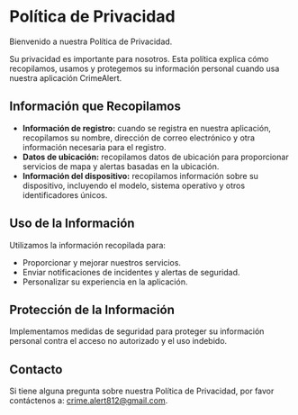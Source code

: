 # Política de Privacidad

Bienvenido a nuestra Política de Privacidad.

Su privacidad es importante para nosotros. Esta política explica cómo recopilamos, usamos y protegemos su información personal cuando usa nuestra aplicación CrimeAlert.

## Información que Recopilamos

- **Información de registro:** cuando se registra en nuestra aplicación, recopilamos su nombre, dirección de correo electrónico y otra información necesaria para el registro.
- **Datos de ubicación:** recopilamos datos de ubicación para proporcionar servicios de mapa y alertas basadas en la ubicación.
- **Información del dispositivo:** recopilamos información sobre su dispositivo, incluyendo el modelo, sistema operativo y otros identificadores únicos.

## Uso de la Información

Utilizamos la información recopilada para:
- Proporcionar y mejorar nuestros servicios.
- Enviar notificaciones de incidentes y alertas de seguridad.
- Personalizar su experiencia en la aplicación.

## Protección de la Información

Implementamos medidas de seguridad para proteger su información personal contra el acceso no autorizado y el uso indebido.

## Contacto

Si tiene alguna pregunta sobre nuestra Política de Privacidad, por favor contáctenos a: [crime.alert812@gmail.com](mailto:crime.alert812@gmail.com).
